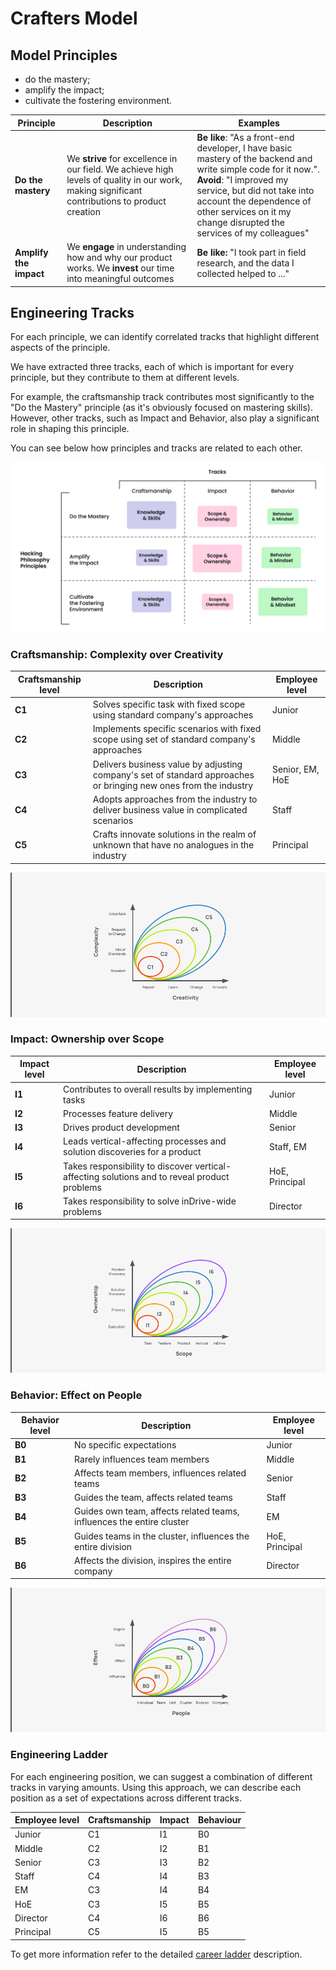 # Crafters Model


## Model Principles

* do the mastery;
* amplify the impact;
* cultivate the fostering environment.

| Principle              | Description                                                                                                                                    | Examples                                                                                                                                                                                                                                                                        |
|------------------------|------------------------------------------------------------------------------------------------------------------------------------------------|---------------------------------------------------------------------------------------------------------------------------------------------------------------------------------------------------------------------------------------------------------------------------------|
| **Do the mastery**     | We **strive** for excellence in our field. We achieve high levels of quality in our work, making significant contributions to product creation | **Be like**: "As a front-end developer, I have basic mastery of the backend and write simple code for it now.". <br> **Avoid**: "I improved my service, but did not take into account the dependence of other services on it my change disrupted the services of my colleagues" |
| **Amplify the impact** | We **engage** in understanding how and why our product works. We **invest** our time into meaningful outcomes                                  | **Be like:** "I took part in field research, and the data I collected helped to ..."                                                                                                                                                                                            |                                     

## Engineering Tracks

For each principle, we can identify correlated tracks that highlight different aspects of the principle.

We have extracted three tracks, each of which is important for every principle, but they contribute to them at different levels.

For example, the craftsmanship track contributes most significantly to the "Do the Mastery" principle (as it's obviously focused on mastering skills). However, other tracks, such as Impact and Behavior, also play a significant role in shaping this principle.

You can see below how principles and tracks are related to each other.

![](../../../docs/image/Crafters3.png)


### Craftsmanship: Complexity over Creativity

| Craftsmanship level | Description                                                                                                      | Employee level  |
|--------------------|------------------------------------------------------------------------------------------------------------------|-----------------|
| **C1**             | Solves specific task with fixed scope using standard company's approaches                                        | Junior          |
| **C2**             | Implements specific scenarios with fixed scope using set of standard company's approaches                        | Middle          |
| **C3**             | Delivers business value by adjusting company's set of standard approaches or bringing new ones from the industry | Senior, EM, HoE |
| **C4**             | Adopts approaches from the industry to deliver business value in complicated scenarios                           | Staff           |
| **C5**             | Crafts innovate solutions in the realm of unknown that have  no analogues in the industry                        | Principal       |

![](../../../docs/image/Crafters5.png)


### Impact: Ownership over Scope

| Impact level | Description                                                                                  | Employee level |
|--------------|----------------------------------------------------------------------------------------------|----------------|
| **I1**       | Contributes to overall results by implementing tasks                                         | Junior         |
| **I2**       | Processes feature delivery                                                                   | Middle         |
| **I3**       | Drives product development                                                                   | Senior         |
| **I4**       | Leads vertical-affecting processes and solution discoveries for a product                    | Staff, EM      |
| **I5**       | Takes responsibility to discover vertical-affecting solutions and to reveal product problems | HoE, Principal |
| **I6**       | Takes responsibility to solve inDrive-wide problems                                          | Director       |


![](../../../docs/image/Crafters6.png)


### Behavior: Effect on People

| Behavior level  | Description                                                           | Employee level         |
|--------|-----------------------------------------------------------------------|----------------|
| **B0** | No specific expectations                                              | Junior         |
| **B1** | Rarely influences team members                                        | Middle         |
| **B2** | Affects team members, influences related teams                        | Senior         |
| **B3** | Guides the team, affects related teams                                | Staff          |
| **B4** | Guides own team, affects related teams, influences the entire cluster | EM             |
| **B5** | Guides teams in the cluster, influences the entire division           | HoE, Principal |
| **B6** | Affects the division, inspires the entire company                     | Director       |

![](../../../docs/image/Crafters7.png)


### Engineering Ladder

For each engineering position, we can suggest a combination of different tracks in varying amounts. Using this approach, we can describe each position as a set of expectations across different tracks.

| Employee level | Craftsmanship | Impact | Behaviour  |
|----------------|--------------|--------|------------|
| Junior         | C1           | I1     | B0         |
| Middle         | C2           | I2     | B1         |
| Senior         | C3           | I3     | B2         |
| Staff          | C4           | I4     | B3         |
| EM             | C3           | I4     | B4         |
| HoE            | C3           | I5     | B5         |
| Director       | C4           | I6     | B6         |
| Principal      | C5           | I5     | B5         |

To get more information refer to the detailed [career ladder](ic-track.md) description.




